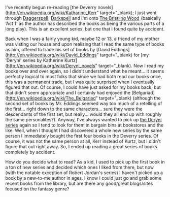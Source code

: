 I've recently begun re-reading [the Deverry novels](http://en.wikipedia.org/wiki/Katharine_Kerr" target="_blank); I just went through [Daggerspell](http://www.amazon.com/gp/product/0553565214?ie=UTF8&tag=duncanmackenz-20&linkCode=as2&camp=1789&creative=9325&creativeASIN=0553565214)<img style="border-right: medium none; border-top: medium none; margin: 0px; border-left: medium none; border-bottom: medium none" height="1" alt="" src="http://www.assoc-amazon.com/e/ir?t=duncanmackenz-20&l=as2&o=1&a=0553565214" width="1" border="0" />, [Darkspell](http://www.amazon.com/gp/product/0553568884?ie=UTF8&tag=duncanmackenz-20&linkCode=as2&camp=1789&creative=9325&creativeASIN=0553568884) <img style="border-right: medium none; border-top: medium none; margin: 0px; border-left: medium none; border-bottom: medium none" height="1" alt="" src="http://www.assoc-amazon.com/e/ir?t=duncanmackenz-20&l=as2&o=1&a=0553568884" width="1" border="0" />and I'm onto [The Bristling Wood](http://www.amazon.com/gp/product/0553285815?ie=UTF8&tag=duncanmackenz-20&linkCode=as2&camp=1789&creative=9325&creativeASIN=0553285815) <img style="border-right: medium none; border-top: medium none; margin: 0px; border-left: medium none; border-bottom: medium none" height="1" alt="" src="http://www.assoc-amazon.com/e/ir?t=duncanmackenz-20&l=as2&o=1&a=0553285815" width="1" border="0" />(basically &#8216;Act 1' as the author has described the books as being the various parts of a long play). This is an excellent series, but one that I found quite by accident.

Back when I was a fairly young kid, maybe 12 or 13, a friend of my mother was visting our house and upon realizing that I read the same type of books as him, offered to trade his set of books by [David Eddings](http://en.wikipedia.org/wiki/David_Eddings" target="_blank) for [my &#8216;Deryni' series by Katherine Kurtz](http://en.wikipedia.org/wiki/Deryni_novels" target="_blank). Now I read my books over and over again, so I didn't understand what he meant... it seems perfectly logical to most folks that since we had both read our books once, this was a permanent trade, but I was quite surprised when I eventually figured that out. Of course, I could have just asked for my books back, but that didn't seem appropriate and I certainly had enjoyed the [Belgariad](http://en.wikipedia.org/wiki/The_Belgariad" target="_blank) (although the second set of books by Mr. Eddings seemed way too much of a retelling of the first... right down to the same characters... sure they were the descendants of the first set, but really... would they all end up with roughly the same personalites?). Anyway, I've always wanted to pick up [the Deryni series](http://www.amazon.com/gp/product/0345326784?ie=UTF8&tag=duncanmackenz-20&linkCode=as2&camp=1789&creative=9325&creativeASIN=0345326784) <img style="border-right: medium none; border-top: medium none; margin: 0px; border-left: medium none; border-bottom: medium none" height="1" alt="" src="http://www.assoc-amazon.com/e/ir?t=duncanmackenz-20&l=as2&o=1&a=0345326784" width="1" border="0" />again so I tend to look for them in bargain bins at bookstores and the like. Well, when I thought I had discovered a whole new series by the same person I immediately bought the first four books in the Deverry series. Of course, it was not the same person at all, Kerr instead of Kurtz, but I didn't figure that out right away. So, I ended up reading a great series of books completely by accident.

How do you decide what to read? As a kid, I used to pick up the first book in a ton of new series and decided which ones I liked from there, but now (with the notable exception of Robert Jordan's series) I haven't picked up a book by a new-to-me author in ages. I know I could just go and grab some recent books from the library, but are there any good/great blogs/sites focused on the fantasy genre?